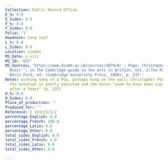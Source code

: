 ```yaml
---
Collection: Public Record Office
E_%: 0.0
E_Sides: 0.0
F_%: 0.0
F_Sides: 0.0
Folia: '1'
Headnote: song leaf
L_%: 0.0
L_Sides: 0.0
Location: London
MS_Date: s.xiii
MS_ID: '637'
MS_Sources: 'https://www.diamm.ac.uk/sources/3879/#/ ; Page, Christopher : ''Secular
  Music'', in The Cambridge guide to the arts in Britain, Vol. 2:The Middle Ages,
  Boris Ford, ed. (Cambridge University Press, 1988), p. 237.'
Notes: winning song of a Puy, perhaps hung on the wall; Christopher Page notes that
  the notation is poorly executed and the notes "seem to have been copied too soon
  after a feast" (p. 237)
O_%: 0.0
O_Sides: 0.0
Place_of_production: ''
Produced_for: ''
Reference: E 163/22/1/2
percentage_English: 0.0
percentage_French: 100.0
percentage_Latin: 0.0
percentage_Other: 0.0
total_sides_English: 0.0
total_sides_French: 1.0
total_sides_Latin: 0.0
total_sides_Other: 0.0

---
```

